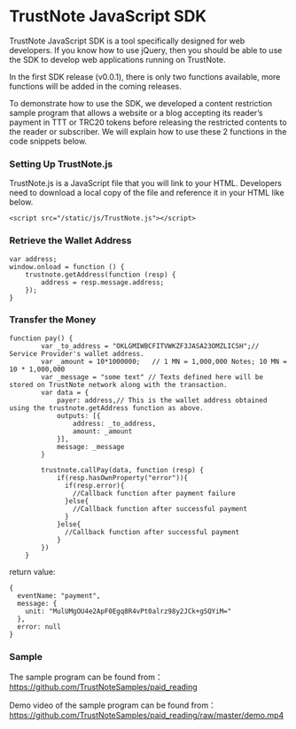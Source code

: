 # TrustNote JavaScript SDK

TrustNote JavaScript SDK is a tool specifically designed for web developers. If you know how to use jQuery, then you should be able to use the SDK to develop web applications running on TrustNote. 

In the first SDK release (v0.0.1), there is only two functions available, more functions will be added in the coming releases.

To demonstrate how to use the SDK, we developed a content restriction sample program that allows a website or a blog accepting its reader’s payment in TTT or TRC20 tokens before releasing the restricted contents to the reader or subscriber. We will explain how to use these 2 functions in the code snippets below.


### Setting Up TrustNote.js

TrustNote.js is a JavaScript file that you will link to your HTML. Developers need to download a local copy of the file and reference it in your HTML like below. 

```
<script src="/static/js/TrustNote.js"></script>
```

### Retrieve the Wallet Address

```
var address;
window.onload = function () {
    trustnote.getAddress(function (resp) {
        address = resp.message.address;
    });
}
```

### Transfer the Money

```
function pay() {
        var _to_address = "OKLGMIWBCFITVWKZF3JASA23OMZLICSH";// Service Provider's wallet address.
        var _amount = 10*1000000;   // 1 MN = 1,000,000 Notes; 10 MN = 10 * 1,000,000
        var _message = "some text" // Texts defined here will be stored on TrustNote network along with the transaction.
        var data = {
            payer: address,// This is the wallet address obtained using the trustnote.getAddress function as above.
            outputs: [{
                address: _to_address,
                amount: _amount
            }],
            message: _message
        }
        
        trustnote.callPay(data, function (resp) {
            if(resp.hasOwnProperty("error")){
              if(resp.error){
                //Callback function after payment failure
              }else{
                //Callback function after successful payment
              }
            }else{
              //Callback function after successful payment
            }
        })
    }
```

return value:

```
{
  eventName: "payment",
  message: {
    unit: "MulUMgOU4e2ApF0Egq8R4vPt0alrz98y2JCk+gSQYiM="
  },
  error: null
}
```
### Sample

The sample program can be found from： https://github.com/TrustNoteSamples/paid_reading

Demo video of the sample program can be found from： https://github.com/TrustNoteSamples/paid_reading/raw/master/demo.mp4
